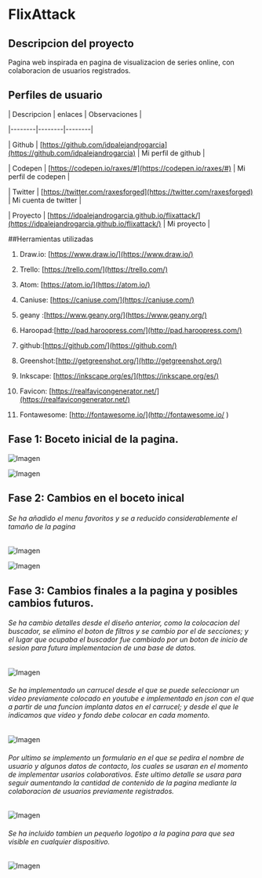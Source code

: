 # FlixAttack

## Descripcion del proyecto



Pagina web inspirada en pagina de visualizacion de series online, con colaboracion de usuarios registrados.



## Perfiles de usuario



| Descripcion | enlaces | Observaciones |

|--------|--------|--------|

|     Github   |   [https://github.com/idpalejandrogarcia](https://github.com/idpalejandrogarcia)     |    Mi perfil de github    |

|     Codepen   |    [https://codepen.io/raxes/#](https://codepen.io/raxes/#)    |     Mi perfil de codepen   |

|    Twitter    |     [https://twitter.com/raxesforged](https://twitter.com/raxesforged)   |    Mi cuenta de twitter    |

|     Proyecto   |    [https://idpalejandrogarcia.github.io/flixattack/](https://idpalejandrogarcia.github.io/flixattack/)    |   Mi proyecto     |



##Herramientas utilizadas



1. Draw.io: [https://www.draw.io/](https://www.draw.io/)

2. Trello: [https://trello.com/](https://trello.com/)

3. Atom: [https://atom.io/](https://atom.io/)

4. Caniuse: [https://caniuse.com/](https://caniuse.com/)

5. geany :[https://www.geany.org/](https://www.geany.org/)

6. Haroopad:[http://pad.haroopress.com/](http://pad.haroopress.com/)

7. github:[https://github.com/](https://github.com/)

8. Greenshot:[http://getgreenshot.org/](http://getgreenshot.org/)

9. Inkscape: [https://inkscape.org/es/](https://inkscape.org/es/) 

10. Favicon: [https://realfavicongenerator.net/](https://realfavicongenerator.net/)
11. Fontawesome: [http://fontawesome.io/](http://fontawesome.io/ )  


## Fase 1: Boceto inicial de la pagina.



![Imagen](img/boceto.png)



![Imagen](img/boceto2.png)



## Fase 2: Cambios en el boceto inical

###### Se ha añadido el menu favoritos y se a reducido considerablemente el tamaño de la pagina

![Imagen](img/boceto1.2.png)

![Imagen](img/boceto2.2.png)

## Fase 3: Cambios finales a la pagina y posibles cambios futuros.

###### Se ha cambio detalles desde el diseño anterior, como la colocacion del buscador, se elimino el boton de filtros y se cambio por el de secciones; y el lugar que ocupaba el buscador fue cambiado por un boton de inicio de sesion para futura implementacion de una base de datos.

![Imagen](img/Flixattack-par_alta.png)

###### Se ha implementado un carrucel desde el que se puede seleccionar un video previamente colocado en youtube e implementado en json con el que a partir de una funcion implanta datos en el carrucel; y desde el que le indicamos que video y fondo debe colocar en cada momento.

![Imagen](img/Flixattack-medio.png)

###### Por ultimo se implemento un formulario en el que se pedira el nombre de usuario y algunos datos de contacto, los cuales se usaran en el momento de implementar  usarios colaborativos. Este ultimo detalle se usara para seguir aumentando la cantidad de contenido de la pagina mediante la colaboracion de usuarios previamente registrados.

![Imagen](img/Flixattack-fin.png)
###### Se ha incluido tambien un pequeño logotipo a la pagina para que sea visible en cualquier dispositivo.

![Imagen](favicons/android-chrome-144x144.png)